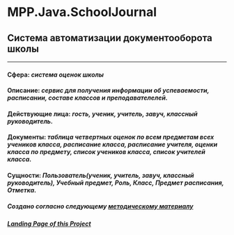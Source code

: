 # MPP.Java.SchoolJournal
## Система автоматизации документооборота школы
---
#### **Сфера:** _система оценок школы_

#### **Описание:** _сервис для получения информации об успеваемости, расписании, составе классов и преподавателелей._

#### **Действующие лица:** _гость, ученик, учитель, завуч, классный руководитель._

#### **Документы:** _таблица четвертных оценок по всем предметам всех учеников класса, расписание класса, расписание учителя, оценки класса по предмету, список учеников класса, список учителей класса._

#### **Сущности:** _Пользователь(ученик, учитель, завуч, классный руководитель), Учебный предмет, Роль, Класс, Предмет расписания, Отметка._

##### Создано согласно следующему [методическому материалу](https://mefody.gitbooks.io/lab-tasks/content/spp_java_js_-_3_kurs_poit)

##### [Landing Page of this Project](https://maximka777.github.io/MPP.Java.SchoolJournal/)
